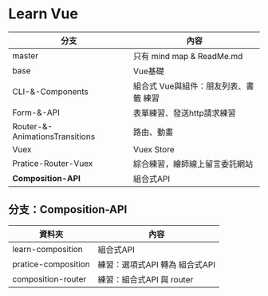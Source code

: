 # Learn Vue

| 分支                                   | 內容                                  |
| ------------------------------------- | ------------------------------------ |
| master                                | 只有 mind map & ReadMe.md             |
| base                                  | Vue基礎                               |
| CLI-&-Components                      | 組合式 Vue與組件：朋友列表、書籤 練習      |
| Form-&-API                            | 表單練習、發送http請求練習               |
| Router-&-AnimationsTransitions        | 路由、動畫                             |
| Vuex                                  | Vuex Store                           |
| Pratice-Router-Vuex                   | 綜合練習，繪師線上留言委託網站            |
| <b>Composition-API</b>                | 組合式API                             |

## 分支：Composition-API
| 資料夾               | 內容                        |
| ------------------- | -------------------------- |
| learn-composition   | 組合式API                   |
| pratice-composition | 練習：選項式API 轉為 組合式API |
| composition-router  | 練習：組合式API 與 router    |